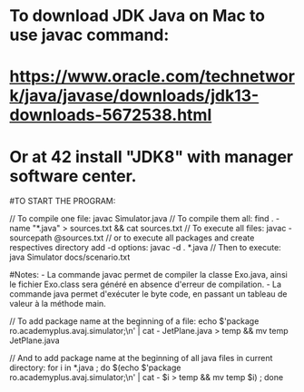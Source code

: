 
# To download JDK Java on Mac to use javac command:
# https://www.oracle.com/technetwork/java/javase/downloads/jdk13-downloads-5672538.html
# Or at 42 install "JDK8" with manager software center.

#TO START THE PROGRAM:

// To compile one file:
javac Simulator.java
// To compile them all:
find . -name "*.java" > sources.txt && cat sources.txt
// To execute all files:
javac -sourcepath @sources.txt
// or to execute all packages and create respectives directory add -d options:
javac -d . *.java
// Then to execute:
java Simulator docs/scenario.txt

#Notes:
    - La commande javac permet de compiler la classe Exo.java, ainsi le fichier Exo.class sera généré en absence d'erreur de compilation. 
    - La commande java permet d'exécuter le byte code, en passant un tableau de valeur à la méthode main. 

// To add package name at the beginning of a file:
echo $'package ro.academyplus.avaj.simulator;\n' | cat - JetPlane.java > temp && mv temp JetPlane.java

// And to add package name at the beginning of all java files in current directory:
for i in *.java ; do $(echo $'package ro.academyplus.avaj.simulator;\n' | cat - $i > temp && mv temp $i) ; done

